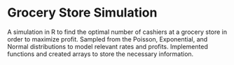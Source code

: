 # Grocery Store Simulation

A simulation in R to find the optimal number of cashiers at a grocery store in order to maximize profit. Sampled from the Poisson, Exponential, and Normal distributions to model relevant rates and profits.  Implemented functions and created arrays to store the necessary information.

